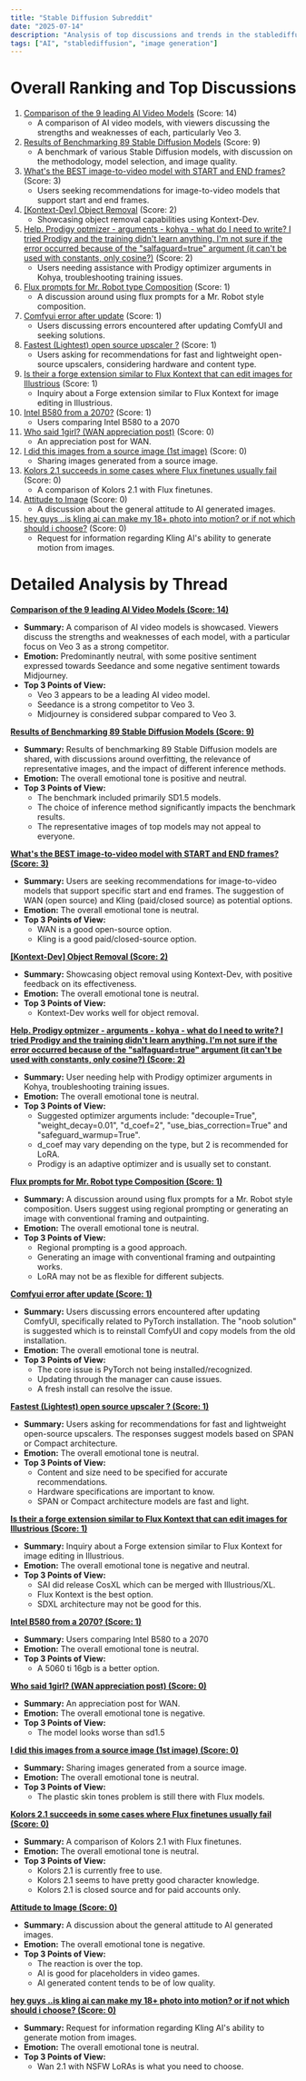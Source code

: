 ```yaml
---
title: "Stable Diffusion Subreddit"
date: "2025-07-14"
description: "Analysis of top discussions and trends in the stablediffusion subreddit"
tags: ["AI", "stablediffusion", "image generation"]
---
```


# Overall Ranking and Top Discussions
1.  [Comparison of the 9 leading AI Video Models](https://v.redd.it/zahgkg6r5wcf1) (Score: 14)
    *   A comparison of AI video models, with viewers discussing the strengths and weaknesses of each, particularly Veo 3.
2.  [Results of Benchmarking 89 Stable Diffusion Models](https://www.reddit.com/r/StableDiffusion/comments/1lzsipj/results_of_benchmarking_89_stable_diffusion_models/) (Score: 9)
    *   A benchmark of various Stable Diffusion models, with discussion on the methodology, model selection, and image quality.
3.  [What's the BEST image-to-video model with START and END frames?](https://www.reddit.com/r/StableDiffusion/comments/1lzt164/whats_the_best_imagetovideo_model_with_start_and/) (Score: 3)
    *   Users seeking recommendations for image-to-video models that support start and end frames.
4.  [[Kontext-Dev] Object Removal](https://www.reddit.com/gallery/1lzra0l) (Score: 2)
    *   Showcasing object removal capabilities using Kontext-Dev.
5.  [Help. Prodigy optmizer - arguments - kohya - what do I need to write? I tried Prodigy and the training didn't learn anything. I'm not sure if the error occurred because of the "salfaguard=true" argument (it can't be used with constants, only cosine?)](https://www.reddit.com/r/StableDiffusion/comments/1lztrcx/help_prodigy_optmizer_arguments_kohya_what_do_i/) (Score: 2)
    *   Users needing assistance with Prodigy optimizer arguments in Kohya, troubleshooting training issues.
6.  [Flux prompts for Mr. Robot type Composition](https://i.redd.it/342o5i5u9vcf1.jpeg) (Score: 1)
    *   A discussion around using flux prompts for a Mr. Robot style composition.
7.  [Comfyui error after update](https://www.reddit.com/r/StableDiffusion/comments/1lzrcgp/comfyui_error_after_update/) (Score: 1)
    *   Users discussing errors encountered after updating ComfyUI and seeking solutions.
8.  [Fastest (Lightest) open source upscaler ?](https://www.reddit.com/r/StableDiffusion/comments/1lzrp5y/fastest_lightest_open_source_upscaler/) (Score: 1)
    *   Users asking for recommendations for fast and lightweight open-source upscalers, considering hardware and content type.
9.  [Is their a forge extension similar to Flux Kontext that can edit images for Illustrious](https://www.reddit.com/r/StableDiffusion/comments/1lzs8cf/is_their_a_forge_extension_similar_to_flux/) (Score: 1)
    *   Inquiry about a Forge extension similar to Flux Kontext for image editing in Illustrious.
10. [Intel B580 from a 2070?](https://www.reddit.com/r/StableDiffusion/comments/1lztdlh/intel_b580_from_a_2070/) (Score: 1)
    *   Users comparing Intel B580 to a 2070
11. [Who said 1girl? (WAN appreciation post)](https://i.redd.it/ha4gw0doovcf1.png) (Score: 0)
    *   An appreciation post for WAN.
12. [I did this images from a source image (1st image)](https://www.reddit.com/gallery/1lzw1b0) (Score: 0)
    *   Sharing images generated from a source image.
13. [Kolors 2.1 succeeds in some cases where Flux finetunes usually fail](https://www.reddit.com/gallery/1lzweag) (Score: 0)
    *   A comparison of Kolors 2.1 with Flux finetunes.
14. [Attitude to Image](https://www.reddit.com/r/StableDiffusion/comments/1lzr5uf/attitude_to_image/) (Score: 0)
    *   A discussion about the general attitude to AI generated images.
15. [hey guys ..is kling ai can make my 18+ photo into motion? or if not which should i choose?](https://www.reddit.com/r/StableDiffusion/comments/1lztmv9/hey_guys_is_kling_ai_can_make_my_18_photo_into/) (Score: 0)
    *   Request for information regarding Kling AI's ability to generate motion from images.

# Detailed Analysis by Thread
**[Comparison of the 9 leading AI Video Models (Score: 14)](https://v.redd.it/zahgkg6r5wcf1)**
*   **Summary:** A comparison of AI video models is showcased. Viewers discuss the strengths and weaknesses of each model, with a particular focus on Veo 3 as a strong competitor.
*   **Emotion:** Predominantly neutral, with some positive sentiment expressed towards Seedance and some negative sentiment towards Midjourney.
*   **Top 3 Points of View:**
    *   Veo 3 appears to be a leading AI video model.
    *   Seedance is a strong competitor to Veo 3.
    *   Midjourney is considered subpar compared to Veo 3.

**[Results of Benchmarking 89 Stable Diffusion Models (Score: 9)](https://www.reddit.com/r/StableDiffusion/comments/1lzsipj/results_of_benchmarking_89_stable_diffusion_models/)**
*   **Summary:** Results of benchmarking 89 Stable Diffusion models are shared, with discussions around overfitting, the relevance of representative images, and the impact of different inference methods.
*   **Emotion:** The overall emotional tone is positive and neutral.
*   **Top 3 Points of View:**
    *   The benchmark included primarily SD1.5 models.
    *   The choice of inference method significantly impacts the benchmark results.
    *   The representative images of top models may not appeal to everyone.

**[What's the BEST image-to-video model with START and END frames? (Score: 3)](https://www.reddit.com/r/StableDiffusion/comments/1lzt164/whats_the_best_imagetovideo_model_with_start_and/)**
*   **Summary:** Users are seeking recommendations for image-to-video models that support specific start and end frames. The suggestion of WAN (open source) and Kling (paid/closed source) as potential options.
*   **Emotion:** The overall emotional tone is neutral.
*   **Top 3 Points of View:**
    *   WAN is a good open-source option.
    *   Kling is a good paid/closed-source option.

**[[Kontext-Dev] Object Removal (Score: 2)](https://www.reddit.com/gallery/1lzra0l)**
*   **Summary:** Showcasing object removal using Kontext-Dev, with positive feedback on its effectiveness.
*   **Emotion:** The overall emotional tone is neutral.
*   **Top 3 Points of View:**
    *   Kontext-Dev works well for object removal.

**[Help. Prodigy optmizer - arguments - kohya - what do I need to write? I tried Prodigy and the training didn't learn anything. I'm not sure if the error occurred because of the "salfaguard=true" argument (it can't be used with constants, only cosine?) (Score: 2)](https://www.reddit.com/r/StableDiffusion/comments/1lztrcx/help_prodigy_optmizer_arguments_kohya_what_do_i/)**
*   **Summary:** User needing help with Prodigy optimizer arguments in Kohya, troubleshooting training issues.
*   **Emotion:** The overall emotional tone is neutral.
*   **Top 3 Points of View:**
    *   Suggested optimizer arguments include: "decouple=True", "weight\_decay=0.01", "d\_coef=2", "use\_bias\_correction=True" and "safeguard\_warmup=True".
    *   d_coef may vary depending on the type, but 2 is recommended for LoRA.
    *   Prodigy is an adaptive optimizer and is usually set to constant.

**[Flux prompts for Mr. Robot type Composition (Score: 1)](https://i.redd.it/342o5i5u9vcf1.jpeg)**
*   **Summary:** A discussion around using flux prompts for a Mr. Robot style composition. Users suggest using regional prompting or generating an image with conventional framing and outpainting.
*   **Emotion:** The overall emotional tone is neutral.
*   **Top 3 Points of View:**
    *   Regional prompting is a good approach.
    *   Generating an image with conventional framing and outpainting works.
    *   LoRA may not be as flexible for different subjects.

**[Comfyui error after update (Score: 1)](https://www.reddit.com/r/StableDiffusion/comments/1lzrcgp/comfyui_error_after_update/)**
*   **Summary:** Users discussing errors encountered after updating ComfyUI, specifically related to PyTorch installation. The "noob solution" is suggested which is to reinstall ComfyUI and copy models from the old installation.
*   **Emotion:** The overall emotional tone is neutral.
*   **Top 3 Points of View:**
    *   The core issue is PyTorch not being installed/recognized.
    *   Updating through the manager can cause issues.
    *   A fresh install can resolve the issue.

**[Fastest (Lightest) open source upscaler ? (Score: 1)](https://www.reddit.com/r/StableDiffusion/comments/1lzrp5y/fastest_lightest_open_source_upscaler/)**
*   **Summary:** Users asking for recommendations for fast and lightweight open-source upscalers. The responses suggest models based on SPAN or Compact architecture.
*   **Emotion:** The overall emotional tone is neutral.
*   **Top 3 Points of View:**
    *   Content and size need to be specified for accurate recommendations.
    *   Hardware specifications are important to know.
    *   SPAN or Compact architecture models are fast and light.

**[Is their a forge extension similar to Flux Kontext that can edit images for Illustrious (Score: 1)](https://www.reddit.com/r/StableDiffusion/comments/1lzs8cf/is_their_a_forge_extension_similar_to_flux/)**
*   **Summary:** Inquiry about a Forge extension similar to Flux Kontext for image editing in Illustrious.
*   **Emotion:** The overall emotional tone is negative and neutral.
*   **Top 3 Points of View:**
    *   SAI did release CosXL which can be merged with Illustrious/XL.
    *   Flux Kontext is the best option.
    *   SDXL architecture may not be good for this.

**[Intel B580 from a 2070? (Score: 1)](https://www.reddit.com/r/StableDiffusion/comments/1lztdlh/intel_b580_from_a_2070/)**
*   **Summary:** Users comparing Intel B580 to a 2070
*   **Emotion:** The overall emotional tone is neutral.
*   **Top 3 Points of View:**
    *   A 5060 ti 16gb is a better option.

**[Who said 1girl? (WAN appreciation post) (Score: 0)](https://i.redd.it/ha4gw0doovcf1.png)**
*   **Summary:** An appreciation post for WAN.
*   **Emotion:** The overall emotional tone is negative.
*   **Top 3 Points of View:**
    *   The model looks worse than sd1.5

**[I did this images from a source image (1st image) (Score: 0)](https://www.reddit.com/gallery/1lzw1b0)**
*   **Summary:** Sharing images generated from a source image.
*   **Emotion:** The overall emotional tone is neutral.
*   **Top 3 Points of View:**
    *   The plastic skin tones problem is still there with Flux models.

**[Kolors 2.1 succeeds in some cases where Flux finetunes usually fail (Score: 0)](https://www.reddit.com/gallery/1lzweag)**
*   **Summary:** A comparison of Kolors 2.1 with Flux finetunes.
*   **Emotion:** The overall emotional tone is neutral.
*   **Top 3 Points of View:**
    *   Kolors 2.1 is currently free to use.
    *   Kolors 2.1 seems to have pretty good character knowledge.
    *   Kolors 2.1 is closed source and for paid accounts only.

**[Attitude to Image (Score: 0)](https://www.reddit.com/r/StableDiffusion/comments/1lzr5uf/attitude_to_image/)**
*   **Summary:** A discussion about the general attitude to AI generated images.
*   **Emotion:** The overall emotional tone is negative.
*   **Top 3 Points of View:**
    *   The reaction is over the top.
    *   AI is good for placeholders in video games.
    *   AI generated content tends to be of low quality.

**[hey guys ..is kling ai can make my 18+ photo into motion? or if not which should i choose? (Score: 0)](https://www.reddit.com/r/StableDiffusion/comments/1lztmv9/hey_guys_is_kling_ai_can_make_my_18_photo_into/)**
*   **Summary:** Request for information regarding Kling AI's ability to generate motion from images.
*   **Emotion:** The overall emotional tone is neutral.
*   **Top 3 Points of View:**
    *   Wan 2.1 with NSFW LoRAs is what you need to choose.
